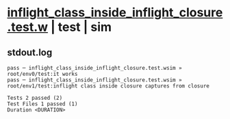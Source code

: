 # [inflight_class_inside_inflight_closure.test.w](../../../../../examples/tests/valid/inflight_class_inside_inflight_closure.test.w) | test | sim

## stdout.log
```log
pass ─ inflight_class_inside_inflight_closure.test.wsim » root/env0/test:it works                                           
pass ─ inflight_class_inside_inflight_closure.test.wsim » root/env1/test:inflight class inside closure captures from closure
 
Tests 2 passed (2)
Test Files 1 passed (1)
Duration <DURATION>
```

